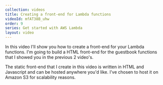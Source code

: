 ```yaml
---
collection: videos
title: Creating a front-end for Lambda functions
videoId: mfAT38B_uhw
order: 9
series: Get started with AWS Lambda
layout: video
---
```


In this video I'll show you how to create a front-end for your Lambda functions. I'm going to build a HTML front-end for the guestbook functions that I showed you in the previous 2 video's.

The static front-end that I create in this video is written in HTML and Javascript and can be hosted anywhere you'd like. I've chosen to host it on Amazon S3 for scalability reasons.